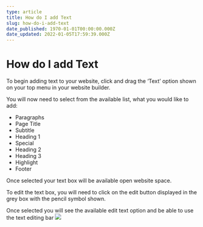 ```yaml
---
type: article
title: How do I add Text
slug: how-do-i-add-text
date_published: 1970-01-01T00:00:00.000Z
date_updated: 2022-01-05T17:59:39.000Z
---
```


# How do I add Text

To begin adding text to your website, click and drag the ‘Text’ option shown on your top menu in your website builder.

You will now need to select from the available list, what you would like to add:

- Paragraphs
- Page Title
- Subtitle
- Heading 1
- Special
- Heading 2
- Heading 3
- Highlight
- Footer

Once selected your text box will be available open website space.

To edit the text box, you will need to click on the edit button displayed in the grey box with the pencil symbol shown.

Once selected you will see the available edit text option and be able to use the text editing bar
![](https://lh6.googleusercontent.com/-eUqcZuZRR4BaeCC1Ph5xcizOizKaZufYbrgrgyuhqbliwcRKSYHz5xZJX0K84ZxEvni_QpjmbW33NZeCBvR0MeHkwASS-PgitwLLQyjVq3qxd3yFVgTCs471XH_7ur2XfQnar9P)